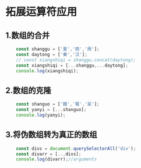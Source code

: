 # 拓展运算符应用

## 1.数组的合并

```js
    const shanggu = ['夏','商','周'];
    const daytong = ['秦','汉'];
    // const xiangshiqi = shanggu.concat(daytong);
    const xiangshiqi = [...shanggu,...daytong];
    console.log(xiangshiqi);
```

## 2.数组的克隆

```js
    const shanguo = ['魏','蜀','吴'];
    const yanyi = [...shanguo];
    console.log(yanyi);
```

## 3.将伪数组转为真正的数组

```js
    const divs = document.querySelectorAll('div');
    const divarr = [...divs];
    console.log(divarr);//arguments
```